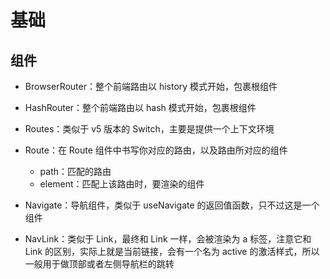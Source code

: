 # 基础

## 组件

+ BrowserRouter：整个前端路由以 history 模式开始，包裹根组件
+ HashRouter：整个前端路由以 hash 模式开始，包裹根组件
+ Routes：类似于 v5 版本的 Switch，主要是提供一个上下文环境
+ Route：在 Route 组件中书写你对应的路由，以及路由所对应的组件

  + path：匹配的路由
  + element：匹配上该路由时，要渲染的组件

+ Navigate：导航组件，类似于 useNavigate 的返回值函数，只不过这是一个组件

+ NavLink：类似于 Link，最终和 Link 一样，会被渲染为 a 标签，注意它和 Link 的区别，实际上就是当前链接，会有一个名为 active 的激活样式，所以一般用于做顶部或者左侧导航栏的跳转
